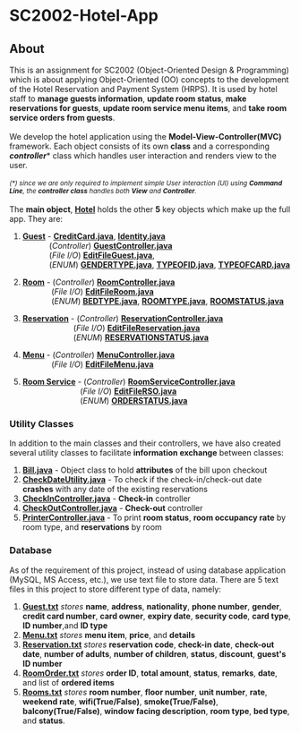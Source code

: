 # SC2002-Hotel-App
## About 
This is an assignment for SC2002 (Object-Oriented Design & Programming) which is about applying Object-Oriented (OO) concepts to the development of the Hotel Reservation and Payment System (HRPS). It is used by hotel staff to **manage guests information**, **update room status**, **make reservations for guests**, **update room service menu items**, and **take room service orders from guests**.
\
\
We develop the hotel application using the **Model-View-Controller(MVC)** framework. Each object consists of its own **class** and a corresponding **_controller_*** class which handles user interaction and renders view to the user.
\
\
<sup>_(*) since we are only required to implement simple User interaction (UI) using **Command Line**, the **controller class** handles both **View** and **Controller**._</sup>
\
\
The **main object**, **[Hotel](src/hotelReservation/Hotel.java)** holds the other **5** key objects which make up the full app. They are: 
1. **[Guest](src/hotelReservation/Guests.java)** - **[CreditCard.java](src/hotelReservation/CreditCard.java)**, **[Identity.java](src/hotelReservation/Identity.java)**
\
&nbsp;&nbsp;&nbsp;&nbsp;&nbsp;&nbsp;&nbsp;&nbsp;&nbsp;&nbsp;&nbsp;&nbsp;(_Controller_) **[GuestController.java](src/hotelReservation/GuestController.java)**
\
&nbsp;&nbsp;&nbsp;&nbsp;&nbsp;&nbsp;&nbsp;&nbsp;&nbsp;&nbsp;&nbsp;&nbsp;(_File I/O_) **[EditFileGuest.java](src/hotelReservation/EditFileGuest.java)**, 
\
&nbsp;&nbsp;&nbsp;&nbsp;&nbsp;&nbsp;&nbsp;&nbsp;&nbsp;&nbsp;&nbsp;&nbsp;(_ENUM_) **[GENDERTYPE.java](src/hotelReservation/GENDERTYPE.java)**, **[TYPEOFID.java](src/hotelReservation/TYPEOFID.java)**, **[TYPEOFCARD.java](src/hotelReservation/TYPEOFCARD.java)**

2. **[Room](src/hotelResevation/Rooms.java)** - (_Controller_) **[RoomController.java](src/hotelReservation/RoomController.java)**
\
&nbsp;&nbsp;&nbsp;&nbsp;&nbsp;&nbsp;&nbsp;&nbsp;&nbsp;&nbsp;&nbsp;&nbsp;&nbsp;(_File I/O_) **[EditFileRoom.java](src/hotelReservation/EditFileRoom.java)**
\
&nbsp;&nbsp;&nbsp;&nbsp;&nbsp;&nbsp;&nbsp;&nbsp;&nbsp;&nbsp;&nbsp;&nbsp;&nbsp;(_ENUM_) **[BEDTYPE.java](src/hotelReservation/BEDTYPE.java)**, **[ROOMTYPE.java](src/hotelReservation/ROOMTYPE.java)**,  **[ROOMSTATUS.java](src/hotelReservation/ROOMSTATUS.java)**
3. **[Reservation](src/hotelReservation/Reservation.java)** - (_Controller_) **[ReservationController.java](src/hotelReservation/ReservationController.java)** 
\
&nbsp;&nbsp;&nbsp;&nbsp;&nbsp;&nbsp;&nbsp;&nbsp;&nbsp;&nbsp;&nbsp;&nbsp;&nbsp;&nbsp;&nbsp;&nbsp;&nbsp;&nbsp;&nbsp;&nbsp;&nbsp;&nbsp;&nbsp;(_File I/O_) **[EditFileReservation.java](src/hotelReservation/EditFileReservation.java)** 
\
&nbsp;&nbsp;&nbsp;&nbsp;&nbsp;&nbsp;&nbsp;&nbsp;&nbsp;&nbsp;&nbsp;&nbsp;&nbsp;&nbsp;&nbsp;&nbsp;&nbsp;&nbsp;&nbsp;&nbsp;&nbsp;&nbsp;&nbsp;(_ENUM_) **[RESERVATIONSTATUS.java](src/hotelReservation/RESERVATIONSTATUS.java)**
4. **[Menu](src/hotelReservation/Menu.java)** - (_Controller_) **[MenuController.java](src/hotelReservation/MenuControlle.java)**
\
&nbsp;&nbsp;&nbsp;&nbsp;&nbsp;&nbsp;&nbsp;&nbsp;&nbsp;&nbsp;&nbsp;&nbsp;&nbsp;(_File I/O_) **[EditFileMenu.java](src/hotelReservation/EditFileMenu.java)**
5. **[Room Service](src/hotelReservation/RoomServiceOrder.java)** - (_Controller_) **[RoomServiceController.java](src/hotelReservation/RoomServiceController.java)**
\
&nbsp;&nbsp;&nbsp;&nbsp;&nbsp;&nbsp;&nbsp;&nbsp;&nbsp;&nbsp;&nbsp;&nbsp;&nbsp;&nbsp;&nbsp;&nbsp;&nbsp;&nbsp;&nbsp;&nbsp;&nbsp;&nbsp;&nbsp;&nbsp;&nbsp;&nbsp;(_File I/O_) **[EditFileRSO.java](src/hotelReservation/EditFileRSO.java)**
\
&nbsp;&nbsp;&nbsp;&nbsp;&nbsp;&nbsp;&nbsp;&nbsp;&nbsp;&nbsp;&nbsp;&nbsp;&nbsp;&nbsp;&nbsp;&nbsp;&nbsp;&nbsp;&nbsp;&nbsp;&nbsp;&nbsp;&nbsp;&nbsp;&nbsp;&nbsp;(_ENUM_) **[ORDERSTATUS.java](src/hotelReservation/ORDERSTATUS.java)**

### Utility Classes
In addition to the main classes and their controllers, we have also created several utility classes to facilitate **information exchange** between classes:
1. **[Bill.java](src/hotelReservation/Bill.java)** - Object class to hold **attributes** of the bill upon checkout
2. **[CheckDateUtility.java](src/hotelReservation/CheckDateUtility.java)** - To check if the check-in/check-out date **crashes** with any date of the existing reservations
3. **[CheckInController.java](src/hotelReservation/CheckInController.java)** - **Check-in** controller
4. **[CheckOutController.java](src/hotelReservation/CheckOutController.java)** - **Check-out** controller
5. **[PrinterController.java](src/hotelReservation/PrinterController.java)** - To print **room status**, **room occupancy rate** by room type, and **reservations** by room 


### Database 
As of the requirement of this project, instead of using database application (MySQL, MS Access, etc.), we use text file to store data. There are 5 text files in this project to store different type of data, namely: 
1. **[Guest.txt](Guest.txt)** _stores_ **name**, **address**, **nationality**, **phone number**, **gender**, **credit card number**, **card owner**, **expiry date**, **security code**, **card type**, **ID number**,and **ID type**
2. **[Menu.txt](Menu.txt)** _stores_ **menu item**, **price**, and **details**
3. **[Reservation.txt](Reservation.txt)** _stores_ **reservation code**, **check-in date**, **check-out date**, **number of adults**, **number of children**, **status**, **discount**, **guest's ID number**
4. **[RoomOrder.txt](RoomOrder.txt)** _stores_ **order ID**, **total amount**, **status**, **remarks**, **date**, and list of **ordered items**
5. **[Rooms.txt](Rooms.txt)** _stores_ **room number**, **floor number**, **unit number**, **rate**, **weekend rate**, **wifi(True/False)**, **smoke(True/False)**, **balcony(True/False)**, **window facing description**, **room type**, **bed type**, and **status**.
